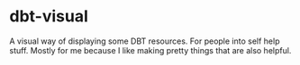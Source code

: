 # dbt-visual
A visual way of displaying some DBT resources. For people into self help stuff. Mostly for me because I like making pretty things that are also helpful.
